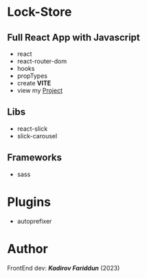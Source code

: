 # Lock-Store
## Full React App with Javascript
- react
- react-router-dom
- hooks
- propTypes
- create **VITE**
- view my [Project](https://kadirov-fariddun.github.io/todo-list)
## Libs
- react-slick
- slick-carousel
## Frameworks
- sass
# Plugins
- autoprefixer
# Author
FrontEnd dev: ***Kadirov Fariddun*** (2023)
